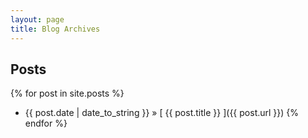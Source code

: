 ```yaml
---
layout: page
title: Blog Archives
---
```


## Posts

{% for post in site.posts %}
  * {{ post.date | date_to_string }} &raquo; [ {{ post.title }} ]({{ post.url }})
{% endfor %}